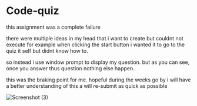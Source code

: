 # Code-quiz

this assignment was a complete failure

there were multiple ideas in my head that i want to create but couldnt not execute for example
when clicking the start button i wanted it to go to the quiz it self but didnt know how to.

so instead i use window prompt to display my question. but as you can see, once you answer thus question nothing else happen.

this was the braking point for me. hopeful during the weeks go by i will have a better understanding of this a will re-submit as quick as possible



![Screenshot (3)](https://user-images.githubusercontent.com/129125608/234931704-cc8556d2-301c-485e-9b4c-ed3303a28425.png)
